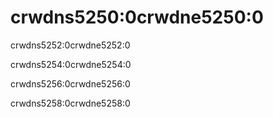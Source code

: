 <a name="server_settings"></a>

# crwdns5250:0crwdne5250:0

crwdns5252:0crwdne5252:0

crwdns5254:0crwdne5254:0

crwdns5256:0crwdne5256:0

crwdns5258:0crwdne5258:0